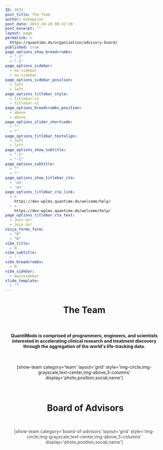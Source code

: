 ```yaml
---
ID: 2631
post_title: The Team
author: mikepsinn
post_date: 2013-10-28 00:42:39
post_excerpt: ""
layout: page
permalink: >
  https://quantimo.do/organization/advisory-board/
published: true
page_options_show_breadcrumbs:
  - "-1"
  - "-1"
page_options_sidebar:
  - no-sidebar
  - no-sidebar
page_options_sidebar_position:
  - left
  - left
page_options_titlebar_style:
  - titlebar-v1
  - titlebar-v1
page_options_breadcrumbs_position:
  - above
  - above
page_options_slider_shortcode:
  - ""
  - ""
page_options_titlebar_textalign:
  - left
  - left
page_options_show_subtitle:
  - "-1"
  - "-1"
page_options_subtitle:
  - ""
  - ""
page_options_show_titlebar_cta:
  - 'on'
  - 'on'
page_options_titlebar_cta_link:
  - >
    https://dev-wplms.quantimo.do/welcome/help/
  - >
    https://dev-wplms.quantimo.do/welcome/help/
page_options_titlebar_cta_text:
  - Join Us!
  - Join Us!
ninja_forms_form:
  - "0"
  - "0"
vibe_title:
  - H
vibe_subtitle:
  - ' '
vibe_breadcrumbs:
  - H
vibe_sidebar:
  - mainsidebar
slide_template:
  - ""
---
```

<h1 style="text-align: center;">The Team</h1>
<p>&nbsp;</p>
<div style="text-align: center;">
<h4>QuantiModo is comprised of programmers, engineers, and scientists interested in accelerating clinical research and treatment discovery through the aggregation of the world's life-tracking data.</h4>
<p>&nbsp;</p>
[show-team category='team' layout='grid' style='img-circle,img-grayscale,text-center,img-above,3-columns' display='photo,position,social,name']</div>
<p>&nbsp;</p>
<h1 style="text-align: center;">&nbsp;Board of Advisors</h1>
<p>&nbsp;</p>
<p style="text-align: center;"><span style="color: #444444;">[show-team category='board-of-advisors' layout='grid' style='img-circle,img-grayscale,text-center,img-above,3-columns' display='photo,position,social,name']</span></p>
